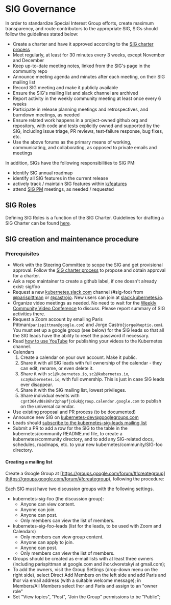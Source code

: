 # SIG Governance

In order to standardize Special Interest Group efforts, create maximum transparency, and route contributors to the appropriate SIG, SIGs should follow the guidelines stated below:

* Create a charter and have it approved according to the [SIG charter process]
* Meet regularly, at least for 30 minutes every 3 weeks, except November and December
* Keep up-to-date meeting notes, linked from the SIG's page in the community repo
* Announce meeting agenda and minutes after each meeting, on their SIG mailing list
* Record SIG meeting and make it publicly available
* Ensure the SIG's mailing list and slack channel are archived
* Report activity in the weekly community meeting at least once every 6 weeks
* Participate in release planning meetings and retrospectives, and burndown meetings, as needed
* Ensure related work happens in a project-owned github org and repository, with code and tests explicitly owned and supported by the SIG, including issue triage, PR reviews, test-failure response, bug fixes, etc.
* Use the above forums as the primary means of working, communicating, and collaborating, as opposed to private emails and meetings

In addition, SIGs have the following responsibilities to SIG PM:
* identify SIG annual roadmap
* identify all SIG features in the current release
* actively track / maintain SIG features within [k/features](https://github.com/kubernetes/features)
* attend [SIG PM](/sig-pm/README.md) meetings, as needed / requested

[SIG charter process]: /committee-steering/governance/README.md

## SIG Roles

Defining SIG Roles is a function of the SIG Charter.
Guidelines for drafting a SIG Charter can be found [here](/committee-steering/governance/README.md).

## SIG creation and maintenance procedure

### Prerequisites

* Work with the Steering Committee to scope the SIG and get provisional approval.
  Follow the [SIG charter process] to propose and obtain approval for a charter.
* Ask a repo maintainer to create a github label, if one doesn't already exist: sig/foo
* Request a new [kubernetes.slack.com](http://kubernetes.slack.com) channel (#sig-foo) from [@parispittman](https://github.com/parispittman) or [@castrojo](https://github.com/castrojo).  New users can join at [slack.kubernetes.io](http://slack.kubernetes.io).
* Organize video meetings as needed. No need to wait for the [Weekly Community Video Conference](community/README.md) to discuss. Please report summary of SIG activities there.
 * Request a Zoom account by emailing Paris Pittman(`parispittman@google.com`) and Jorge Castro(`jorge@heptio.com`). You must set up a google group (see below) for the SIG leads so that all the SIG leads have the ability to reset the password if necessary.
 * Read [how to use YouTube](/communication/K8sYoutubeCollaboration.md) for publishing your videos to the Kubernetes channel.
 * Calendars
   1. Create a calendar on your own account. Make it public.
   2. Share it with all SIG leads with full ownership of the calendar - they can edit, rename, or even delete it.
   3. Share it with `sc1@kubernetes.io`, `sc2@kubernetes.io`, `sc3@kubernetes.io`, with full ownership. This is just in case SIG leads ever disappear.
   4. Share it with the SIG mailing list, lowest privileges.
   5. Share individual events with `cgnt364vd8s86hr2phapfjc6uk@group.calendar.google.com` to publish on the universal calendar.
* Use existing proposal and PR process (to be documented)
* Announce new SIG on kubernetes-dev@googlegroups.com
* Leads should [subscribe to the kubernetes-sig-leads mailing list](https://groups.google.com/forum/#!forum/kubernetes-sig-leads)
* Submit a PR to add a row for the SIG to the table in the kubernetes/community README.md file, to create a kubernetes/community directory, and to add any SIG-related docs, schedules, roadmaps, etc. to your new kubernetes/community/SIG-foo directory.

#### Creating a mailing list

Create a Google Group at [https://groups.google.com/forum/#!creategroup](https://groups.google.com/forum/#!creategroup), following the procedure:

Each SIG must have two discussion groups with the following settings.

- kubernetes-sig-foo (the discussion group):
  - Anyone can view content.
  - Anyone can join.
  - Anyone can post.
  - Only members can view the list of members.
- kubernetes-sig-foo-leads (list for the leads, to be used with Zoom and Calendars)
  - Only members can view group content.
  - Anyone can apply to join.
  - Anyone can post.
  - Only members can view the list of members.
- Groups should be created as e-mail lists with at least three owners (including parispittman at google.com and ihor.dvoretskyi at gmail.com);
- To add the owners, visit the Group Settings (drop-down menu on the right side), select Direct Add Members on the left side and add Paris and Ihor via email address (with a suitable welcome message); in Members/All Members select Ihor and Paris and assign to an "owner role"
- Set "View topics", "Post", "Join the Group" permissions to be "Public";
